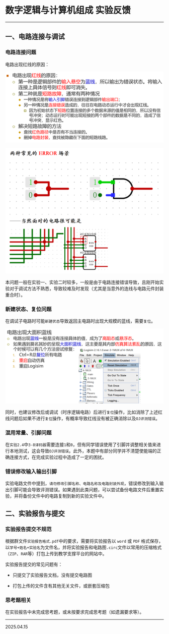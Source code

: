 # 数字逻辑与计算机组成 实验反馈

---

## 一、电路连接与调试

### 电路连接问题

电路出现红线的原因：

![redline](./pic/1.png)

![redline](./pic/2.png)

本问题一般在实验一、实验二时较多，一般是由于电路连接错误导致，且刚开始实验对于调试方法不熟悉，导致较难及时发现（尤其是当意外的连线与电路元件封装重合时）。

### 新建状态、复位问题

在调试子电路时可能`新建状态`导致返回主电路时出现大规模的蓝线，需要`复位`。

![reset](./pic/3.png)

同时，也建议修改后或调试（时序逻辑电路）后进行`复位`操作，比如消除了上述红线问题后如果不进行`复位`操作，有概率导致红线没有被正确消除以及`OJ评测错误`。

### 混用常量、引脚问题

在`实验2.4`中`3-8译码器`需要连接`1`和`0`，但有同学错误使用了引脚并调整相关值来进行本地测试，这会导致`OJ评测错误`。此外，本题中有部分同学并不清楚使能端的正确连接方式，在完成实验过程中造成了一定的困扰。

### 错误修改输入输出引脚

实验电路文件中提到，`请勿修改引脚名称、电路名称及电路封装外观`，错误修改到输入输出引脚可能会导致评测错误。如果遇到此类问题，可以尝试备份电路文件后重置实验，并将备份文件中的电路复制到新的实验文件中。

## 二、实验报告与提交

### 实验报告提交不规范

根据群文件`实验报告格式.pdf`中的要求，需要将实验报告以 `word` 或 `PDF` 格式保存，以`学号+姓名+实验名`为文件名，并将实验报告和电路图`.circ`文件以常用的压缩格式（`ZIP`、`RAR`等）打包上传到教学支撑平台的网站中。

实验报告提交的常见问题有：

- 只提交了实验报告文档，没有提交电路图

- 打包上传的文件含有其他无关文件，或嵌套压缩包

### 思考题相关

在实验报告中未完成思考题，或未按要求完成思考题（如遗漏要求等）。

---

2025.04.15